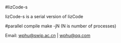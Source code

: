 #lizCode-s

lizCode-s is a serial version of lizCode

#parallel compile
make -jN (N is number of processes)


Email:  wphu@swip.ac.cn | wphu@qq.com
